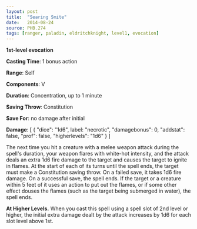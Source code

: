 ```yaml
---
layout: post
title:  "Searing Smite"
date:   2014-08-24
source: PHB.274
tags: [ranger, paladin, eldritchknight, level1, evocation]
---
```


**1st-level evocation**

**Casting Time**: 1 bonus action

**Range**: Self

**Components**: V

**Duration**: Concentration, up to 1 minute

**Saving Throw**: Constitution

**Save For**: no damage after initial

**Damage**: [ { "dice": "1d6", label: "necrotic", "damagebonus": 0, "addstat": false, "prof": false, "higherlevels": "1d6" } ]

The next time you hit a creature with a melee weapon attack during the spell's duration, your weapon flares with white-hot intensity, and the attack deals an extra 1d6 fire damage to the target and causes the target to ignite in flames. At the start of each of its turns until the spell ends, the target must make a Constitution saving throw. On a failed save, it takes 1d6 fire damage. On a successful save, the spell ends. If the target or a creature within 5 feet of it uses an action to put out the flames, or if some other effect douses the flames (such as the target being submerged in water), the spell ends.

**At Higher Levels.** When you cast this spell using a spell slot of 2nd level or higher, the initial extra damage dealt by the attack increases by 1d6 for each slot level above 1st.